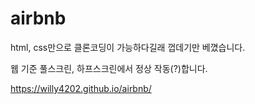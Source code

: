# airbnb
 html, css만으로 클론코딩이 가능하다길래
 껍데기만 베꼈습니다. 
 
 웹 기준 풀스크린, 하프스크린에서 정상 작동(?)합니다.
 
 https://willy4202.github.io/airbnb/
